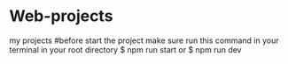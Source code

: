 # Web-projects
my projects
#before start the project make sure run this command in your terminal
in your root directory
$ npm run start
or
$ npm run dev
